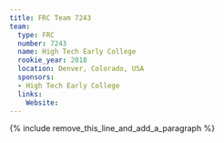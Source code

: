 ```yaml
---
title: FRC Team 7243
team:
  type: FRC
  number: 7243
  name: High Tech Early College
  rookie_year: 2018
  location: Denver, Colorado, USA
  sponsors:
  - High Tech Early College
  links:
    Website:
---
```


{% include remove_this_line_and_add_a_paragraph %}